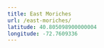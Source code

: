 ```yaml
---
title: East Moriches
url: /east-moriches/
latitude: 40.805098900000004
longitude: -72.7609336
---
```

